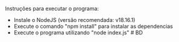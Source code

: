 Instruções para executar o programa:
- Instale o NodeJS (versão recomendada: v18.16.1)
- Execute o comando "npm install" para instalar as dependencias
- Execute o programa utilizando "node index.js"
#   B D  
 
